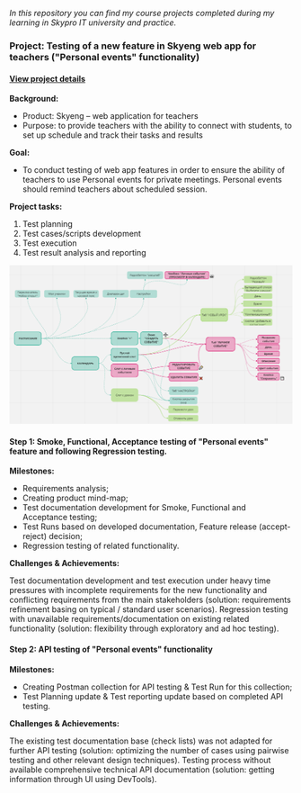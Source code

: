 <i>In this repository you can find my course projects completed during my learning in Skypro IT university and practice.</i>

<h3>  Project: Testing of a new feature in Skyeng web app for teachers  ("Personal events" functionality)</h3>
<h4> <a href="https://github.com/mariNsnv/SkyEng_testing/blob/main/pics/skyeng_project_shot.png">View project details</a> </h4>

<strong><p> Background: </p></strong>
<ul>
<li> Product: Skyeng – web application for teachers </li>
<li>	Purpose: to provide teachers with the ability to connect with students, to set up schedule and track their tasks and results</li>
</ul>

<strong><p> Goal: </p></strong>
<ul>
<li>To conduct testing of web app features in order to ensure the ability of teachers to use Personal events for private meetings. Personal events should remind teachers about scheduled session.</li>
</ul>

<strong><p> Project tasks:</p></strong>
<ol>
<li> Test planning </li>
<li> Test cases/scripts development </li>
<li> Test execution </li>
<li> Test result analysis and reporting </li>
</ol> 

![Mind map](https://github.com/mariNsnv/SkyEng_testing/blob/main/pics/personalevents_mindmap.png)

<h4>  Step 1: Smoke, Functional, Acceptance testing of "Personal events" feature and following Regression testing.</h4>
<strong><p> Milestones:</p></strong>
<ul>
<li>Requirements analysis; </li> 
<li> Creating product mind-map; </li> 
<li>Test documentation development for Smoke, Functional and Acceptance testing; </li>
<li> Test Runs based on developed documentation, Feature release (accept-reject) decision; </li> 
<li> Regression testing of related functionality. </li>
 </ul>
 
<strong><p> Challenges & Achievements:</p></strong>
Test documentation development and test execution under heavy time pressures with incomplete requirements for the new functionality and conflicting requirements from the main stakeholders (solution: requirements refinement basing on typical / standard user scenarios). 
Regression testing with unavailable requirements/documentation on existing related functionality (solution: flexibility through exploratory and ad hoc testing).

<h4> Step 2: API testing of "Personal events" functionality </h4>
<strong><p> Milestones:</strong> </p>
<ul>
<li> Creating Postman collection for API testing & Test Run for this collection; </li>
<li> Test Planning update & Test reporting update based on completed API testing. </li>
</ul>
  <strong><p> Challenges & Achievements: </strong></p>
The existing test documentation base (check lists) was not adapted for further API testing (solution: optimizing the number of cases using pairwise testing and other relevant design techniques).  
Testing process without available comprehensive technical API documentation (solution: getting information through UI using DevTools).

